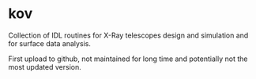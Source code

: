 # kov
Collection of IDL routines for X-Ray telescopes design and simulation and for surface data analysis.

First upload to github, not maintained for long time and potentially not the most updated version.

